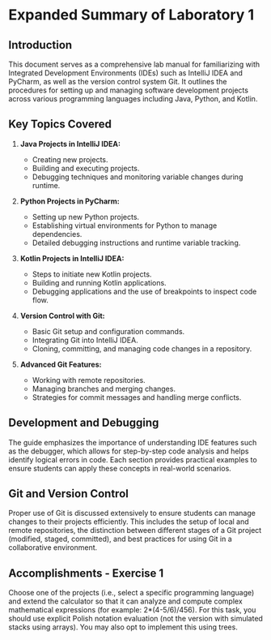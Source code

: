 
# Expanded Summary of Laboratory 1

## Introduction
This document serves as a comprehensive lab manual for familiarizing with Integrated Development Environments (IDEs) such as IntelliJ IDEA and PyCharm, as well as the version control system Git. It outlines the procedures for setting up and managing software development projects across various programming languages including Java, Python, and Kotlin.

## Key Topics Covered
1. **Java Projects in IntelliJ IDEA:**
   - Creating new projects.
   - Building and executing projects.
   - Debugging techniques and monitoring variable changes during runtime.

2. **Python Projects in PyCharm:**
   - Setting up new Python projects.
   - Establishing virtual environments for Python to manage dependencies.
   - Detailed debugging instructions and runtime variable tracking.

3. **Kotlin Projects in IntelliJ IDEA:**
   - Steps to initiate new Kotlin projects.
   - Building and running Kotlin applications.
   - Debugging applications and the use of breakpoints to inspect code flow.

4. **Version Control with Git:**
   - Basic Git setup and configuration commands.
   - Integrating Git into IntelliJ IDEA.
   - Cloning, committing, and managing code changes in a repository.

5. **Advanced Git Features:**
   - Working with remote repositories.
   - Managing branches and merging changes.
   - Strategies for commit messages and handling merge conflicts.

## Development and Debugging
The guide emphasizes the importance of understanding IDE features such as the debugger, which allows for step-by-step code analysis and helps identify logical errors in code. Each section provides practical examples to ensure students can apply these concepts in real-world scenarios.

## Git and Version Control
Proper use of Git is discussed extensively to ensure students can manage changes to their projects efficiently. This includes the setup of local and remote repositories, the distinction between different stages of a Git project (modified, staged, committed), and best practices for using Git in a collaborative environment.

## Accomplishments - Exercise 1
Choose one of the projects (i.e., select a specific programming language) and extend the calculator so that it can analyze and compute complex mathematical expressions (for example: 2*(4-5/6)/456). For this task, you should use explicit Polish notation evaluation (not the version with simulated stacks using arrays). You may also opt to implement this using trees.
